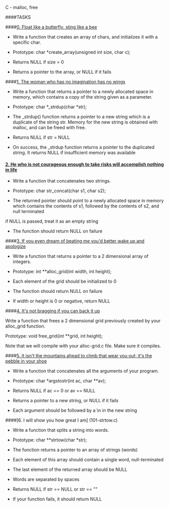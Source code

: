 C - malloc, free


####TASKS


####[0. Float like a butterfly, sting like a bee](0-create_array.c)


- Write a function that creates an array of chars, and initializes it with a specific char.


- Prototype: char *create_array(unsigned int size, char c);

- Returns NULL if size = 0

- Returns a pointer to the array, or NULL if it fails


####[1. The woman who has no imagination has no wings](1-strdup.c)


- Write a function that returns a pointer to a newly allocated space in memory, which contains a copy of the string given as a parameter.


- Prototype: char *_strdup(char *str);

- The _strdup() function returns a pointer to a new string which is a duplicate of the string str. Memory for the new string is obtained with malloc, and can be freed with free.

- Returns NULL if str = NULL

- On success, the _strdup function returns a pointer to the duplicated string. It returns NULL if insufficient memory was available


#### [2. He who is not courageous enough to take risks will accomplish nothing in life](2-str_concat.c)


- Write a function that concatenates two strings.


- Prototype: char str_concat(char s1, char s2);

- The returned pointer should point to a newly allocated space in memory which contains the contents of s1, followed by the contents of s2, and null terminated

if NULL is passed, treat it as an empty string

- The function should return NULL on failure


####[3. If you even dream of beating me you'd better wake up and apologize](3-alloc_grid.c)


- Write a function that returns a pointer to a 2 dimensional array of integers.


- Prototype: int **alloc_grid(int width, int height);

- Each element of the grid should be initialized to 0

- The function should return NULL on failure

- If width or height is 0 or negative, return NULL


####[4. It's not bragging if you can back it up](4-free_grid.c)


Write a function that frees a 2 dimensional grid previously created by your alloc_grid function.


Prototype: void free_grid(int **grid, int height);

Note that we will compile with your alloc-grid.c file. Make sure it compiles.


####[5. It isn't the mountains ahead to climb that wear you out; it's the pebble in your shoe](100-argstostr.c)


- Write a function that concatenates all the arguments of your program.


- Prototype: char *argstostr(int ac, char **av);

- Returns NULL if ac == 0 or av == NULL

- Returns a pointer to a new string, or NULL if it fails

- Each argument should be followed by a \n in the new string  


####[6. I will show you how great I am] (101-strtow.c)


- Write a function that splits a string into words.


- Prototype: char **strtow(char *str);

- The function returns a pointer to an array of strings (words)

- Each element of this array should contain a single word, null-terminated

- The last element of the returned array should be NULL

- Words are separated by spaces

- Returns NULL if str == NULL or str == ""

- If your function fails, it should return NULL



